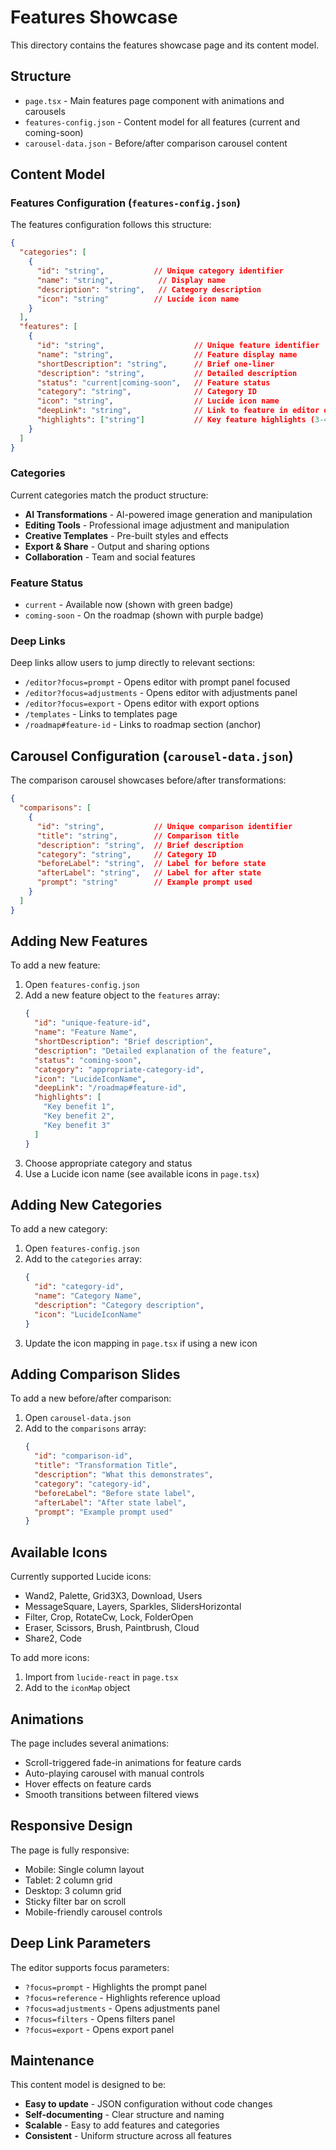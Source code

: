 # Features Showcase

This directory contains the features showcase page and its content model.

## Structure

- `page.tsx` - Main features page component with animations and carousels
- `features-config.json` - Content model for all features (current and coming-soon)
- `carousel-data.json` - Before/after comparison carousel content

## Content Model

### Features Configuration (`features-config.json`)

The features configuration follows this structure:

```json
{
  "categories": [
    {
      "id": "string",           // Unique category identifier
      "name": "string",          // Display name
      "description": "string",   // Category description
      "icon": "string"          // Lucide icon name
    }
  ],
  "features": [
    {
      "id": "string",                    // Unique feature identifier
      "name": "string",                  // Feature display name
      "shortDescription": "string",      // Brief one-liner
      "description": "string",           // Detailed description
      "status": "current|coming-soon",   // Feature status
      "category": "string",              // Category ID
      "icon": "string",                  // Lucide icon name
      "deepLink": "string",              // Link to feature in editor or roadmap
      "highlights": ["string"]           // Key feature highlights (3-4 items)
    }
  ]
}
```

### Categories

Current categories match the product structure:
- **AI Transformations** - AI-powered image generation and manipulation
- **Editing Tools** - Professional image adjustment and manipulation
- **Creative Templates** - Pre-built styles and effects
- **Export & Share** - Output and sharing options
- **Collaboration** - Team and social features

### Feature Status

- `current` - Available now (shown with green badge)
- `coming-soon` - On the roadmap (shown with purple badge)

### Deep Links

Deep links allow users to jump directly to relevant sections:
- `/editor?focus=prompt` - Opens editor with prompt panel focused
- `/editor?focus=adjustments` - Opens editor with adjustments panel
- `/editor?focus=export` - Opens editor with export options
- `/templates` - Links to templates page
- `/roadmap#feature-id` - Links to roadmap section (anchor)

## Carousel Configuration (`carousel-data.json`)

The comparison carousel showcases before/after transformations:

```json
{
  "comparisons": [
    {
      "id": "string",           // Unique comparison identifier
      "title": "string",        // Comparison title
      "description": "string",  // Brief description
      "category": "string",     // Category ID
      "beforeLabel": "string",  // Label for before state
      "afterLabel": "string",   // Label for after state
      "prompt": "string"        // Example prompt used
    }
  ]
}
```

## Adding New Features

To add a new feature:

1. Open `features-config.json`
2. Add a new feature object to the `features` array:
   ```json
   {
     "id": "unique-feature-id",
     "name": "Feature Name",
     "shortDescription": "Brief description",
     "description": "Detailed explanation of the feature",
     "status": "coming-soon",
     "category": "appropriate-category-id",
     "icon": "LucideIconName",
     "deepLink": "/roadmap#feature-id",
     "highlights": [
       "Key benefit 1",
       "Key benefit 2",
       "Key benefit 3"
     ]
   }
   ```
3. Choose appropriate category and status
4. Use a Lucide icon name (see available icons in `page.tsx`)

## Adding New Categories

To add a new category:

1. Open `features-config.json`
2. Add to the `categories` array:
   ```json
   {
     "id": "category-id",
     "name": "Category Name",
     "description": "Category description",
     "icon": "LucideIconName"
   }
   ```
3. Update the icon mapping in `page.tsx` if using a new icon

## Adding Comparison Slides

To add a new before/after comparison:

1. Open `carousel-data.json`
2. Add to the `comparisons` array:
   ```json
   {
     "id": "comparison-id",
     "title": "Transformation Title",
     "description": "What this demonstrates",
     "category": "category-id",
     "beforeLabel": "Before state label",
     "afterLabel": "After state label",
     "prompt": "Example prompt used"
   }
   ```

## Available Icons

Currently supported Lucide icons:
- Wand2, Palette, Grid3X3, Download, Users
- MessageSquare, Layers, Sparkles, SlidersHorizontal
- Filter, Crop, RotateCw, Lock, FolderOpen
- Eraser, Scissors, Brush, Paintbrush, Cloud
- Share2, Code

To add more icons:
1. Import from `lucide-react` in `page.tsx`
2. Add to the `iconMap` object

## Animations

The page includes several animations:
- Scroll-triggered fade-in animations for feature cards
- Auto-playing carousel with manual controls
- Hover effects on feature cards
- Smooth transitions between filtered views

## Responsive Design

The page is fully responsive:
- Mobile: Single column layout
- Tablet: 2 column grid
- Desktop: 3 column grid
- Sticky filter bar on scroll
- Mobile-friendly carousel controls

## Deep Link Parameters

The editor supports focus parameters:
- `?focus=prompt` - Highlights the prompt panel
- `?focus=reference` - Highlights reference upload
- `?focus=adjustments` - Opens adjustments panel
- `?focus=filters` - Opens filters panel
- `?focus=export` - Opens export panel

## Maintenance

This content model is designed to be:
- **Easy to update** - JSON configuration without code changes
- **Self-documenting** - Clear structure and naming
- **Scalable** - Easy to add features and categories
- **Consistent** - Uniform structure across all features
